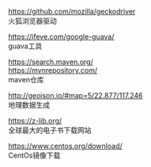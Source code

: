 <https://github.com/mozilla/geckodriver>  
火狐浏览器驱动

<https://ifeve.com/google-guava/>  
guava工具

<https://search.maven.org/>  
<https://mvnrepository.com/>  
maven仓库

<http://geojson.io/#map=5/22.877/117.246>  
地理数据生成

<https://z-lib.org/>  
全球最大的电子书下载网站

<https://www.centos.org/download/>  
CentOs镜像下载
